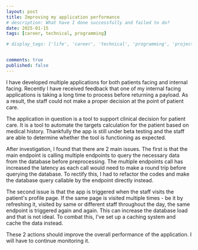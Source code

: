 ```yaml
---
layout: post
title: Improving my application performance
# description: What have I done successfully and failed to do?
date: 2025-01-15
tags: [career, technical, programming]

# display_tags: ['life', 'career', 'technical', 'programming', 'project', 'AWS', 'growth']


comments: true
published: false
---
```

I have developed multiple applications for both patients facing and internal facing. Recently I have received feedback that one of my internal facing applications is taking a long time to process before returning a payload. As a result, the staff could not make a proper decision at the point of patient care. 

The application in question is a tool to support clinical decision for patient care. It is a tool to automate the targets calculation for the patient based on medical history. Thankfully the app is still under beta testing and the staff are able to determine whether the tool is functioning as expected.

After investigation, I found that there are 2 main issues. The first is that the main endpoint is calling multiple endpoints to query the necessary data from the database before preprocessing. The multiple endpoints call has increased the latency as each call would need to make a round trip before querying the database. To rectify this, I had to refactor the codes and make the database query callable by the endpoint directly instead. 

The second issue is that the app is triggered when the staff visits the patient's profile page. If the same page is visited multiple times - be it by refreshing it, visited by same or different staff throughout the day, the same endpoint is triggered again and again. This can increase the database load and that is not ideal. To combat this, I've set up a caching system and cache the data instead.

These 2 actions should improve the overall performance of the application. I will have to continue monitoring it.